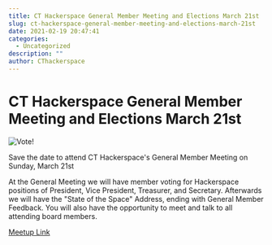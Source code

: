 ```yaml
---
title: CT Hackerspace General Member Meeting and Elections March 21st
slug: ct-hackerspace-general-member-meeting-and-elections-march-21st
date: 2021-02-19 20:47:41
categories:
  - Uncategorized
description: ""
author: CThackerspace
---
```


# CT Hackerspace General Member Meeting and Elections March 21st

![Vote!](/uploads/2021/02/Vote-900x676-1.jpg)

Save the date to attend CT Hackerspace's General Member Meeting on Sunday, March 21st

At the General Meeting we will have member voting for Hackerspace positions of President, Vice President, Treasurer, and Secretary. Afterwards we will have the "State of the Space" Address, ending with General Member Feedback. You will also have the opportunity to meet and talk to all attending board members.

[Meetup Link](https://www.meetup.com/CT-Hackerspace/events/276472679/)

